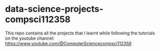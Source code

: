 # data-science-projects-compsci112358
This repo contains all the projects that I learnt while following the tutorials on the youtube channel: https://www.youtube.com/@ComputerSciencecompsci112358
